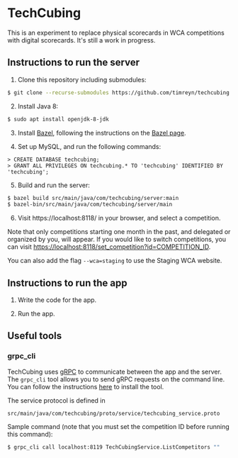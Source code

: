 # TechCubing

This is an experiment to replace physical scorecards in WCA competitions with digital scorecards.  It's still a work in progress.

## Instructions to run the server

1. Clone this repository including submodules:

```sh
$ git clone --recurse-submodules https://github.com/timreyn/techcubing.git
```

2. Install Java 8:

```sh
$ sudo apt install openjdk-8-jdk
```

3. Install [Bazel](https://bazel.build), following the instructions on the [Bazel page](https://docs.bazel.build/versions/master/install-ubuntu.html).

4. Set up MySQL, and run the following commands:
```mysql
> CREATE DATABASE techcubing;
> GRANT ALL PRIVILEGES ON techcubing.* TO 'techcubing' IDENTIFIED BY 'techcubing';
```

5. Build and run the server:

```sh
$ bazel build src/main/java/com/techcubing/server:main
$ bazel-bin/src/main/java/com/techcubing/server/main
```

6. Visit https://localhost:8118/ in your browser, and select a competition.

Note that only competitions starting one month in the past, and delegated or organized by you, will appear.  If you would like to switch competitions, you can visit <https://localhost:8118/set_competition?id=COMPETITION_ID>.

You can also add the flag `--wca=staging` to use the Staging WCA website.

## Instructions to run the app

1. Write the code for the app.

2. Run the app.

## Useful tools

### grpc_cli

TechCubing uses [gRPC](https://grpc.io) to communicate between the app and the server.  The `grpc_cli` tool allows you to send gRPC requests on the command line.  You can follow the instructions [here](https://github.com/grpc/grpc/blob/master/doc/command_line_tool.md) to install the tool.

The service protocol is defined in

```
src/main/java/com/techcubing/proto/service/techcubing_service.proto
```

Sample command (note that you must set the competition ID before running this command):

```sh
$ grpc_cli call localhost:8119 TechCubingService.ListCompetitors ""
``` 
